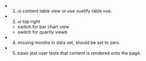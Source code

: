 - 1. ui content table view or use vuetify table vue.
- 2. ui top right
  - switch for bar chart view
  - switch for quartly viewb

- 4. missing months in data set, should be set to zero.
- 5. basic jest user tests that content is rendered onto the page.